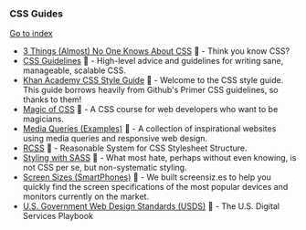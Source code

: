 ### CSS Guides
[Go to index](https://github.com/cdleon/awesome-front-end#index)
 * [3 Things (Almost) No One Knows About CSS](https://www.sitepoint.com/3-things-almost-one-knows-css/) :gift_heart: - Think you know CSS?
 * [CSS Guidelines](https://www.sitepoint.com/3-things-almost-one-knows-css/) :gift_heart: - High-level advice and guidelines for writing sane, manageable, scalable CSS.
 * [Khan Academy CSS Style Guide](https://github.com/Khan/style-guides/blob/master/style/css.md) :gift_heart: - Welcome to the CSS style guide. This guide borrows heavily from Github's Primer CSS guidelines, so thanks to them!
 * [Magic of CSS](https://github.com/adamschwartz/magic-of-css) :gift_heart: - A CSS course for web developers who want to be magicians.
 * [Media Queries (Examples)](http://mediaqueri.es/) :gift_heart: - A collection of inspirational websites using media queries and responsive web design.
 * [RCSS](https://github.com/rstacruz/rscss) :gift_heart: - Reasonable System for CSS Stylesheet Structure.
 * [Styling with SASS](http://juliocesar.github.io/styling-with-sass/) :gift_heart: - What most hate, perhaps without even knowing, is not CSS per se, but non-systematic styling.
 * [Screen Sizes (SmartPhones)](http://screensiz.es/phone) :gift_heart: - We built screensiz.es to help you quickly find the screen specifications of the most popular devices and monitors currently on the market.
 * [U.S. Government Web Design Standards (USDS)](https://github.com/usds/playbook) :gift_heart: - The U.S. Digital Services Playbook
